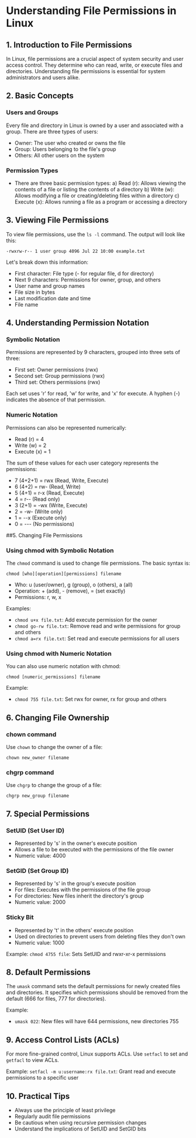 # Understanding File Permissions in Linux

## 1. Introduction to File Permissions

In Linux, file permissions are a crucial aspect of system security and user access control. They determine who can read, write, or execute files and directories. Understanding file permissions is essential for system administrators and users alike.

## 2. Basic Concepts

### Users and Groups
Every file and directory in Linux is owned by a user and associated with a group.
There are three types of users:
- Owner: The user who created or owns the file
- Group: Users belonging to the file's group
- Others: All other users on the system

### Permission Types
- There are three basic permission types:
  a) Read (r): Allows viewing the contents of a file or listing the contents of a directory
  b) Write (w): Allows modifying a file or creating/deleting files within a directory
  c) Execute (x): Allows running a file as a program or accessing a directory

## 3. Viewing File Permissions

To view file permissions, use the `ls -l` command. The output will look like this:

`-rwxrw-r-- 1 user group 4096 Jul 22 10:00 example.txt`

Let's break down this information:
- First character: File type (- for regular file, d for directory)
- Next 9 characters: Permissions for owner, group, and others
- User name and group names
- File size in bytes
- Last modification date and time
- File name

## 4. Understanding Permission Notation

### Symbolic Notation
Permissions are represented by 9 characters, grouped into three sets of three:
- First set: Owner permissions (rwx)
- Second set: Group permissions (rwx)
- Third set: Others permissions (rwx)

Each set uses 'r' for read, 'w' for write, and 'x' for execute. A hyphen (-) indicates the absence of that permission.

### Numeric Notation
Permissions can also be represented numerically:
- Read (r) = 4
- Write (w) = 2
- Execute (x) = 1

The sum of these values for each user category represents the permissions:
- 7 (4+2+1) = rwx (Read, Write, Execute)
- 6 (4+2) = rw- (Read, Write)
- 5 (4+1) = r-x (Read, Execute)
- 4 = r-- (Read only)
- 3 (2+1) = -wx (Write, Execute)
- 2 = -w- (Write only)
- 1 = --x (Execute only)
- 0 = --- (No permissions)

##5. Changing File Permissions

### Using chmod with Symbolic Notation
The `chmod` command is used to change file permissions. The basic syntax is:

`chmod [who][operation][permissions] filename`

- Who: u (user/owner), g (group), o (others), a (all)
- Operation: + (add), - (remove), = (set exactly)
- Permissions: r, w, x

Examples:
- `chmod u+x file.txt`: Add execute permission for the owner
- `chmod go-rw file.txt`: Remove read and write permissions for group and others
- `chmod a=rx file.txt`: Set read and execute permissions for all users

### Using chmod with Numeric Notation
You can also use numeric notation with chmod:

`chmod [numeric_permissions] filename`

Example:
- `chmod 755 file.txt`: Set rwx for owner, rx for group and others

## 6. Changing File Ownership

### chown command
Use `chown` to change the owner of a file:

`chown new_owner filename`

### chgrp command
Use `chgrp` to change the group of a file:

`chgrp new_group filename`

## 7. Special Permissions

### SetUID (Set User ID)
- Represented by 's' in the owner's execute position
- Allows a file to be executed with the permissions of the file owner
- Numeric value: 4000

### SetGID (Set Group ID)
- Represented by 's' in the group's execute position
- For files: Executes with the permissions of the file group
- For directories: New files inherit the directory's group
- Numeric value: 2000

### Sticky Bit
- Represented by 't' in the others' execute position
- Used on directories to prevent users from deleting files they don't own
- Numeric value: 1000

Example:
`chmod 4755 file`: Sets SetUID and rwxr-xr-x permissions

## 8. Default Permissions

The `umask` command sets the default permissions for newly created files and directories. It specifies which permissions should be removed from the default (666 for files, 777 for directories).

Example:
- `umask 022`: New files will have 644 permissions, new directories 755

## 9. Access Control Lists (ACLs)

For more fine-grained control, Linux supports ACLs. Use `setfacl` to set and `getfacl` to view ACLs.

Example:
`setfacl -m u:username:rx file.txt`: Grant read and execute permissions to a specific user

## 10. Practical Tips
- Always use the principle of least privilege
- Regularly audit file permissions
- Be cautious when using recursive permission changes
- Understand the implications of SetUID and SetGID bits